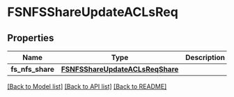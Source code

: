# FSNFSShareUpdateACLsReq

## Properties
Name | Type | Description | Notes
------------ | ------------- | ------------- | -------------
**fs_nfs_share** | [**FSNFSShareUpdateACLsReqShare**](FSNFSShareUpdateACLsReqShare.md) |  | 

[[Back to Model list]](../README.md#documentation-for-models) [[Back to API list]](../README.md#documentation-for-api-endpoints) [[Back to README]](../README.md)


